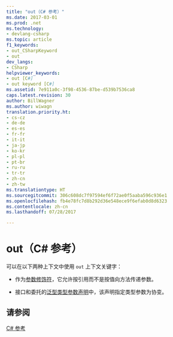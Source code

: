 ```yaml
---
title: "out（C# 参考）"
ms.date: 2017-03-01
ms.prod: .net
ms.technology:
- devlang-csharp
ms.topic: article
f1_keywords:
- out_CSharpKeyword
- out
dev_langs:
- CSharp
helpviewer_keywords:
- out [C#]
- out keyword [C#]
ms.assetid: 7e911a0c-3f98-4536-87be-d539b7536ca8
caps.latest.revision: 30
author: BillWagner
ms.author: wiwagn
translation.priority.ht:
- cs-cz
- de-de
- es-es
- fr-fr
- it-it
- ja-jp
- ko-kr
- pl-pl
- pt-br
- ru-ru
- tr-tr
- zh-cn
- zh-tw
ms.translationtype: HT
ms.sourcegitcommit: 306c608dc7f97594ef6f72ae0f5aaba596c936e1
ms.openlocfilehash: fb4e78fc7d8b292d36e548ece9f6efab0d8d6323
ms.contentlocale: zh-cn
ms.lasthandoff: 07/28/2017

---
```

# <a name="out-c-reference"></a>out（C# 参考）
可以在以下两种上下文中使用 `out` 上下文关键字：

- 作为[参数修饰符](../../../csharp/language-reference/keywords/out-parameter-modifier.md)，它允许按引用而不是按值向方法传递参数。

- 接口和委托的[泛型类型参数声明](../../../csharp/language-reference/keywords/out-generic-modifier.md)中，该声明指定类型参数为协变。
   
## <a name="see-also"></a>请参阅  
 [C# 参考](../../../csharp/language-reference/index.md)

